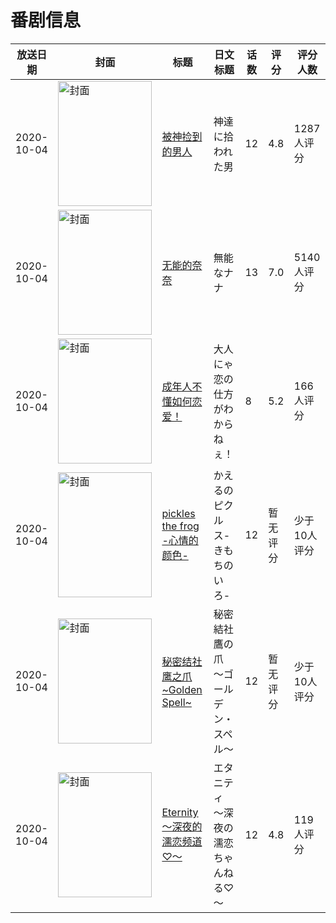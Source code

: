 # 番剧信息

|放送日期|封面|标题|日文标题|话数|评分|评分人数|
|---|---|---|---|---|---|---|
|2020-10-04|<img src="//lain.bgm.tv/pic/cover/c/8a/1e/300685_bBjjU.jpg" alt="封面" style="width:150px;height:200px;object-fit:cover;">|[被神捡到的男人](https://bangumi.tv/subject/300685)|神達に拾われた男|12|4.8|1287人评分|
|2020-10-04|<img src="//lain.bgm.tv/pic/cover/c/02/7e/302418_r262i.jpg" alt="封面" style="width:150px;height:200px;object-fit:cover;">|[无能的奈奈](https://bangumi.tv/subject/302418)|無能なナナ|13|7.0|5140人评分|
|2020-10-04|<img src="/img/no_icon_subject.png" alt="封面" style="width:150px;height:200px;object-fit:cover;">|[成年人不懂如何恋爱！](https://bangumi.tv/subject/314312)|大人にゃ恋の仕方がわからねぇ！|8|5.2|166人评分|
|2020-10-04|<img src="//lain.bgm.tv/pic/cover/c/cd/2f/315773_NrTbn.jpg" alt="封面" style="width:150px;height:200px;object-fit:cover;">|[pickles the frog -心情的颜色-](https://bangumi.tv/subject/315773)|かえるのピクルス-きもちのいろ-|12|暂无评分|少于10人评分|
|2020-10-04|<img src="//lain.bgm.tv/pic/cover/c/b8/c4/316103_LD2VT.jpg" alt="封面" style="width:150px;height:200px;object-fit:cover;">|[秘密结社 鹰之爪 ~Golden Spell~](https://bangumi.tv/subject/316103)|秘密結社 鷹の爪 ～ゴールデン・スペル～|12|暂无评分|少于10人评分|
|2020-10-04|<img src="/img/no_icon_subject.png" alt="封面" style="width:150px;height:200px;object-fit:cover;">|[Eternity ～深夜的濡恋频道♡～](https://bangumi.tv/subject/316106)|エタニティ ～深夜の濡恋ちゃんねる♡～|12|4.8|119人评分|
